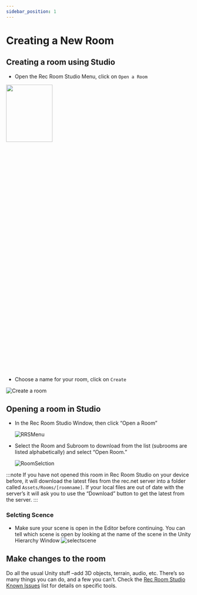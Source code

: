 ```yaml
---
sidebar_position: 1
---
```


# Creating a New Room

## Creating a room using Studio

- Open the Rec Room Studio Menu, click on `Open a Room`


<img src="/img/DarkMode/Unity_QfaTS4MXYB.png"  width="50%" height="20%"/>


  - Choose a name for your room, click on `Create`
    

  ![Create a room](/img/DarkMode/Unity_bNbQuNxFnq.gif)



## Opening a room in Studio
  - In the Rec Room Studio Window, then click “Open a Room”
  
    ![RRSMenu](/img/DarkMode/RRSMenu.png)
    
  - Select the Room and Subroom to download from the list (subrooms are listed alphabetically) and select “Open Room.” 
    
    ![RoomSelction](/img/DarkMode/RoomSelction.png)
    

:::note
If you have not opened this room in Rec Room Studio on your device before, it will download the latest files from the rec.net server into a folder called ```Assets/Rooms/[roomname]```. If your local files are out of date with the server’s it will ask you to use the “Download” button to get the latest from the server.
:::
### Selcting Scence
  - Make sure your scene is open in the Editor before continuing. You can tell which scene is open by looking at the name of the scene in the Unity Hierarchy Window
    ![selectscene](/img/selectscene.png)
## Make changes to the room

Do all the usual Unity stuff –add 3D objects, terrain, audio, etc. There’s so many things you can do, and a few you can’t. Check the [Rec Room Studio Known Issues](https://docs.google.com/spreadsheets/d/1nHt6edlO5cwWq6D7iutzXKAyhiKQ5VdcNg8ZIvjbgeE/edit) list for details on specific tools.